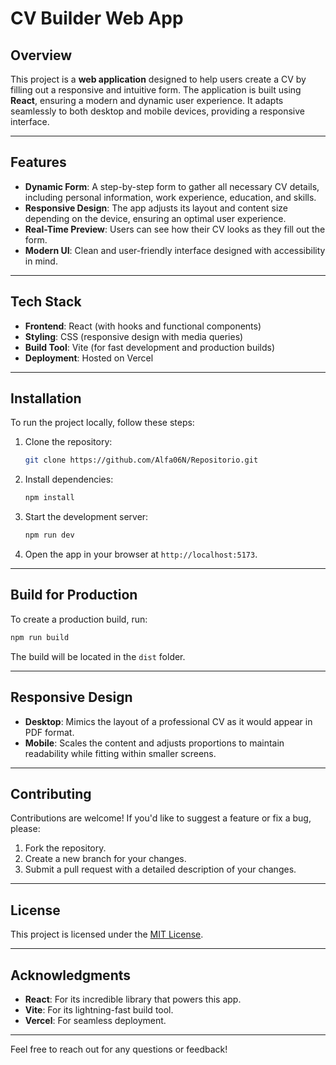 # CV Builder Web App

## Overview

This project is a **web application** designed to help users create a CV by filling out a responsive and intuitive form. The application is built using **React**, ensuring a modern and dynamic user experience. It adapts seamlessly to both desktop and mobile devices, providing a responsive interface.

---

## Features

- **Dynamic Form**: A step-by-step form to gather all necessary CV details, including personal information, work experience, education, and skills.
- **Responsive Design**: The app adjusts its layout and content size depending on the device, ensuring an optimal user experience.
- **Real-Time Preview**: Users can see how their CV looks as they fill out the form.
- **Modern UI**: Clean and user-friendly interface designed with accessibility in mind.

---

## Tech Stack

- **Frontend**: React (with hooks and functional components)
- **Styling**: CSS (responsive design with media queries)
- **Build Tool**: Vite (for fast development and production builds)
- **Deployment**: Hosted on Vercel

---

## Installation

To run the project locally, follow these steps:

1. Clone the repository:

   ```bash
   git clone https://github.com/Alfa06N/Repositorio.git
   ```

2. Install dependencies:

   ```bash
   npm install
   ```

3. Start the development server:

   ```bash
   npm run dev
   ```

4. Open the app in your browser at `http://localhost:5173`.

---

## Build for Production

To create a production build, run:

```bash
npm run build
```

The build will be located in the `dist` folder.

---

## Responsive Design

- **Desktop**: Mimics the layout of a professional CV as it would appear in PDF format.
- **Mobile**: Scales the content and adjusts proportions to maintain readability while fitting within smaller screens.

---

## Contributing

Contributions are welcome! If you'd like to suggest a feature or fix a bug, please:

1. Fork the repository.
2. Create a new branch for your changes.
3. Submit a pull request with a detailed description of your changes.

---

## License

This project is licensed under the [MIT License](LICENSE).

---

## Acknowledgments

- **React**: For its incredible library that powers this app.
- **Vite**: For its lightning-fast build tool.
- **Vercel**: For seamless deployment.

---

Feel free to reach out for any questions or feedback!
